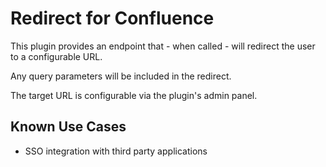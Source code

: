 # Redirect for Confluence
This plugin provides an endpoint that - when called - will redirect the user
to a configurable URL.

Any query parameters will be included in the redirect.

The target URL is configurable via the plugin's admin panel.

## Known Use Cases
- SSO integration with third party applications
